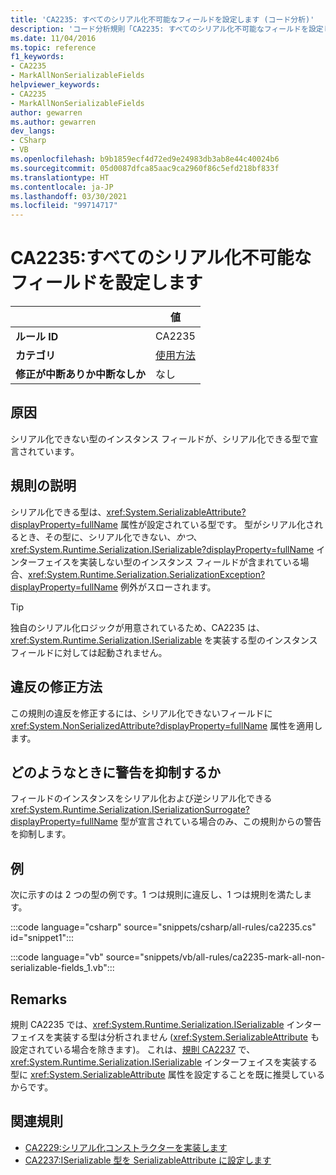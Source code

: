 ```yaml
---
title: 'CA2235: すべてのシリアル化不可能なフィールドを設定します (コード分析)'
description: 'コード分析規則「CA2235: すべてのシリアル化不可能なフィールドを設定します」について'
ms.date: 11/04/2016
ms.topic: reference
f1_keywords:
- CA2235
- MarkAllNonSerializableFields
helpviewer_keywords:
- CA2235
- MarkAllNonSerializableFields
author: gewarren
ms.author: gewarren
dev_langs:
- CSharp
- VB
ms.openlocfilehash: b9b1859ecf4d72ed9e24983db3ab8e44c40024b6
ms.sourcegitcommit: 05d0087dfca85aac9ca2960f86c5efd218bf833f
ms.translationtype: HT
ms.contentlocale: ja-JP
ms.lasthandoff: 03/30/2021
ms.locfileid: "99714717"
---
```

# <a name="ca2235-mark-all-non-serializable-fields"></a>CA2235:すべてのシリアル化不可能なフィールドを設定します

| | 値 |
|-|-|
| **ルール ID** |CA2235|
| **カテゴリ** |[使用方法](usage-warnings.md)|
| **修正が中断ありか中断なしか** |なし|

## <a name="cause"></a>原因

シリアル化できない型のインスタンス フィールドが、シリアル化できる型で宣言されています。

## <a name="rule-description"></a>規則の説明

シリアル化できる型は、<xref:System.SerializableAttribute?displayProperty=fullName> 属性が設定されている型です。 型がシリアル化されるとき、その型に、シリアル化できない、*かつ*、<xref:System.Runtime.Serialization.ISerializable?displayProperty=fullName> インターフェイスを実装しない型のインスタンス フィールドが含まれている場合、<xref:System.Runtime.Serialization.SerializationException?displayProperty=fullName> 例外がスローされます。

> [!TIP]
> 独自のシリアル化ロジックが用意されているため、CA2235 は、<xref:System.Runtime.Serialization.ISerializable> を実装する型のインスタンス フィールドに対しては起動されません。

## <a name="how-to-fix-violations"></a>違反の修正方法

この規則の違反を修正するには、シリアル化できないフィールドに <xref:System.NonSerializedAttribute?displayProperty=fullName> 属性を適用します。

## <a name="when-to-suppress-warnings"></a>どのようなときに警告を抑制するか

フィールドのインスタンスをシリアル化および逆シリアル化できる <xref:System.Runtime.Serialization.ISerializationSurrogate?displayProperty=fullName> 型が宣言されている場合のみ、この規則からの警告を抑制します。

## <a name="example"></a>例

次に示すのは 2 つの型の例です。1 つは規則に違反し、1 つは規則を満たします。

:::code language="csharp" source="snippets/csharp/all-rules/ca2235.cs" id="snippet1":::

:::code language="vb" source="snippets/vb/all-rules/ca2235-mark-all-non-serializable-fields_1.vb":::

## <a name="remarks"></a>Remarks

規則 CA2235 では、<xref:System.Runtime.Serialization.ISerializable> インターフェイスを実装する型は分析されません (<xref:System.SerializableAttribute> も設定されている場合を除きます)。 これは、[規則 CA2237](ca2237.md) で、<xref:System.Runtime.Serialization.ISerializable> インターフェイスを実装する型に <xref:System.SerializableAttribute> 属性を設定することを既に推奨しているからです。

## <a name="related-rules"></a>関連規則

- [CA2229:シリアル化コンストラクターを実装します](ca2229.md)
- [CA2237:ISerializable 型を SerializableAttribute に設定します](ca2237.md)
